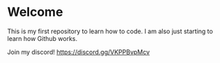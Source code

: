 # Welcome
This is my first repository to learn how to code. I am also just starting to learn how Github works.

Join my discord! https://discord.gg/VKPPBvpMcv
